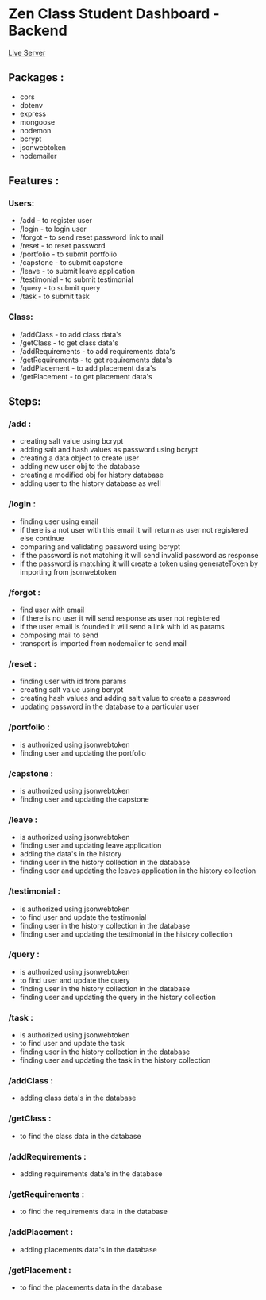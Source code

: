 # Zen Class Student Dashboard - Backend

[Live Server](https://zenportal.onrender.com/)

## Packages : 

* cors
* dotenv
* express
* mongoose
* nodemon
* bcrypt
* jsonwebtoken
* nodemailer

## Features : 

### Users:

* /add - to register user
* /login - to login user
* /forgot - to send reset password link to mail
* /reset - to reset password
* /portfolio - to submit portfolio
* /capstone - to submit capstone
* /leave - to submit leave application
* /testimonial - to submit testimonial
* /query - to submit query
* /task - to submit task

### Class:

* /addClass - to add class data's
* /getClass - to get class data's
* /addRequirements - to add requirements data's
* /getRequirements - to get requirements data's
* /addPlacement - to add placement data's
* /getPlacement - to get placement data's

## Steps:

### /add :

* creating salt value using bcrypt
* adding salt and hash values as password using bcrypt
* creating a data object to create user
* adding new user obj to the database
* creating a modified obj for history database
* adding user to the history database as well

### /login :

* finding user using email
* if there is a not user with this email it will return as user not registered else continue
* comparing and validating password using bcrypt
* if the password is not matching it will send invalid password as response
* if the password is matching it will create a token using generateToken by importing from jsonwebtoken

### /forgot :

* find user with email
* if there is no user it will send response as user not registered
* if the user email is founded it will send a link with id as params
* composing mail to send
* transport is imported from nodemailer to send mail

### /reset :

* finding user with id from params
* creating salt value using bcrypt
* creating hash values and adding salt value to create a password
* updating password in the database to a particular user

### /portfolio :

* is authorized using jsonwebtoken
* finding user and updating the portfolio

### /capstone :

* is authorized using jsonwebtoken
* finding user and updating the capstone

### /leave :

* is authorized using jsonwebtoken
* finding user and updating leave application
* adding the data's in the history
* finding user in the history collection in the database
* finding user and updating the leaves application in the history collection

### /testimonial :

* is authorized using jsonwebtoken
* to find user and update the testimonial
* finding user in the history collection in the database
* finding user and updating the testimonial in the history collection

### /query :

* is authorized using jsonwebtoken
* to find user and update the query
* finding user in the history collection in the database
* finding user and updating the query in the history collection

### /task :

* is authorized using jsonwebtoken
* to find user and update the task
* finding user in the history collection in the database
* finding user and updating the task in the history collection

### /addClass :

* adding class data's in the database

### /getClass : 

* to find the class data in the database

### /addRequirements : 

* adding requirements data's in the database

### /getRequirements : 

* to find the requirements data in the database

### /addPlacement :

* adding placements data's in the database

### /getPlacement :

* to find the placements data in the database
